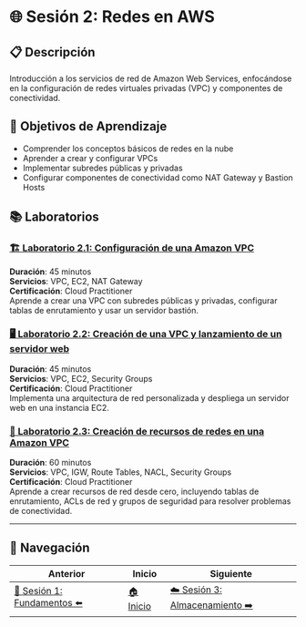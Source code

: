 # 🌐 Sesión 2: Redes en AWS

## 📋 Descripción
Introducción a los servicios de red de Amazon Web Services, enfocándose en la configuración de redes virtuales privadas (VPC) y componentes de conectividad.

## 🎯 Objetivos de Aprendizaje
- Comprender los conceptos básicos de redes en la nube
- Aprender a crear y configurar VPCs
- Implementar subredes públicas y privadas
- Configurar componentes de conectividad como NAT Gateway y Bastion Hosts

## 📚 Laboratorios

### [🏗️ Laboratorio 2.1: Configuración de una Amazon VPC](./configuracion-de-una-amazon-vpc/lab-guide.md)
**Duración**: 45 minutos  
**Servicios**: VPC, EC2, NAT Gateway  
**Certificación**: Cloud Practitioner  
Aprende a crear una VPC con subredes públicas y privadas, configurar tablas de enrutamiento y usar un servidor bastión.

### [🖥️ Laboratorio 2.2: Creación de una VPC y lanzamiento de un servidor web](./creacion-de-una-vpc-y-lanzamiento-de-un-servidor-web/lab.template.md)
**Duración**: 45 minutos  
**Servicios**: VPC, EC2, Security Groups  
**Certificación**: Cloud Practitioner  
Implementa una arquitectura de red personalizada y despliega un servidor web en una instancia EC2.

### [📡 Laboratorio 2.3: Creación de recursos de redes en una Amazon VPC](./recursos-de-red-para-una-vpc/lab-guide.md)
**Duración**: 60 minutos  
**Servicios**: VPC, IGW, Route Tables, NACL, Security Groups  
**Certificación**: Cloud Practitioner  
Aprende a crear recursos de red desde cero, incluyendo tablas de enrutamiento, ACLs de red y grupos de seguridad para resolver problemas de conectividad.

---

## 🧭 Navegación

| Anterior | Inicio | Siguiente |
|----------|--------|-----------|
| [🔰 Sesión 1: Fundamentos ⬅️](../sesion-01/README.md) | [🏠 Inicio](../README.md) | [☁️ Sesión 3: Almacenamiento ➡️](../sesion-03/README.md) |
